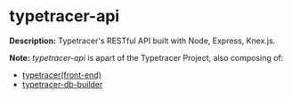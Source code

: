 # typetracer-api

**Description:** Typetracer's RESTful API built with Node, Express, Knex.js.  

**Note:** *typetracer-api* is apart of the Typetracer Project, also composing of:
<ul> 
  <li>
    <a href="https://github.com/arcec-cs/typetracer">typetracer(front-end)</a>
  </li>
  <li>
    <a href="https://github.com/arcec-cs/typertracer-db-builder">typetracer-db-builder</a>
  </li>
</ul>
 
